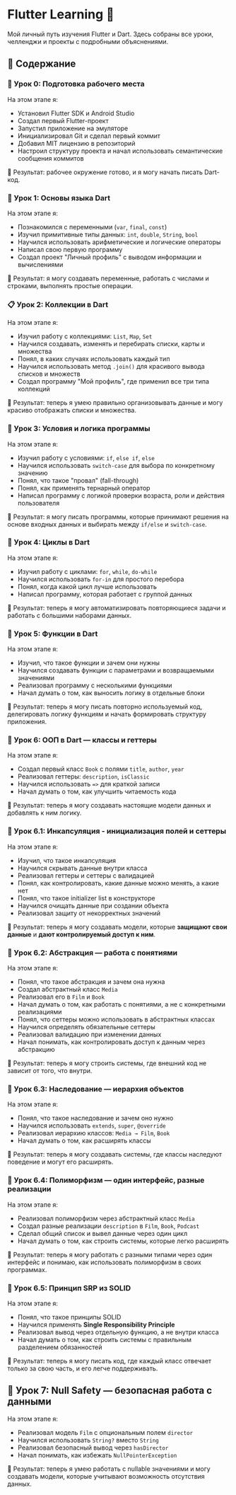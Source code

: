 # Flutter Learning 🚀

Мой личный путь изучения Flutter и Dart. Здесь собраны все уроки, челленджи и проекты с подробными объяснениями.

## 📂 Содержание

### 🧰 Урок 0: Подготовка рабочего места

На этом этапе я:

- Установил Flutter SDK и Android Studio
- Создал первый Flutter-проект
- Запустил приложение на эмуляторе
- Инициализировал Git и сделал первый коммит
- Добавил MIT лицензию в репозиторий
- Настроил структуру проекта и начал использовать семантические сообщения коммитов

🎯 Результат: рабочее окружение готово, и я могу начать писать Dart-код.

### 🧠 Урок 1: Основы языка Dart

На этом этапе я:

- Познакомился с переменными (`var`, `final`, `const`)
- Изучил примитивные типы данных: `int`, `double`, `String`, `bool`
- Научился использовать арифметические и логические операторы
- Написал свою первую программу
- Создал проект "Личный профиль" с выводом информации и вычислениями

🎯 Результат: я могу создавать переменные, работать с числами и строками, выполнять простые операции.

### 📋 Урок 2: Коллекции в Dart

На этом этапе я:

- Изучил работу с коллекциями: `List`, `Map`, `Set`
- Научился создавать, изменять и перебирать списки, карты и множества
- Понял, в каких случаях использовать каждый тип
- Научился использовать метод `.join()` для красивого вывода списков и множеств
- Создал программу "Мой профиль", где применил все три типа коллекций

🎯 Результат: теперь я умею правильно организовывать данные и могу красиво отображать списки и множества.

### 🤔 Урок 3: Условия и логика программы

На этом этапе я:

- Изучил работу с условиями: `if`, `else if`, `else`
- Научился использовать `switch-case` для выбора по конкретному значению
- Понял, что такое "провал" (fall-through)
- Понял, как применять тернарный оператор
- Написал программу с логикой проверки возраста, роли и действия пользователя

🎯 Результат: я могу писать программы, которые принимают решения на основе входных данных и выбирать между `if/else` и `switch-case`.

### 🔁 Урок 4: Циклы в Dart

На этом этапе я:

- Изучил работу с циклами: `for`, `while`, `do-while`
- Научился использовать `for-in` для простого перебора
- Понял, когда какой цикл лучше использовать
- Написал программу, которая работает с группой данных

🎯 Результат: теперь я могу автоматизировать повторяющиеся задачи и работать с большими наборами данных.

### 🧩 Урок 5: Функции в Dart

На этом этапе я:

- Изучил, что такое функции и зачем они нужны
- Научился создавать функции с параметрами и возвращаемыми значениями
- Реализовал программу с несколькими функциями
- Начал думать о том, как выносить логику в отдельные блоки

🎯 Результат: теперь я могу писать повторно используемый код, делегировать логику функциям и начать формировать структуру приложения.

### 🧩 Урок 6: ООП в Dart — классы и геттеры

На этом этапе я:

- Создал первый класс `Book` с полями `title`, `author`, `year`
- Реализовал геттеры: `description`, `isClassic`
- Научился использовать `=>` для краткой записи
- Начал думать о том, как улучшить читаемость кода

🎯 Результат: теперь я могу создавать настоящие модели данных и добавлять к ним логику.

### 🔐 Урок 6.1: Инкапсуляция - инициализация полей и сеттеры

На этом этапе я:

- Изучил, что такое инкапсуляция
- Научился скрывать данные внутри класса
- Реализовал геттеры и сеттеры с валидацией
- Понял, как контролировать, какие данные можно менять, а какие нет
- Понял, что такое initializer list в конструкторе
- Научился очищать данные при создании объекта
- Реализовал защиту от некорректных значений

🎯 Результат: теперь я могу создавать модели, которые **защищают свои данные** и **дают контролируемый доступ к ним**.

### 🤖 Урок 6.2: Абстракция — работа с понятиями

На этом этапе я:

- Понял, что такое абстракция и зачем она нужна
- Создал абстрактный класс `Media`
- Реализовал его в `Film` и `Book`
- Начал думать о том, как работать с понятиями, а не с конкретными реализациями
- Понял, что сеттеры можно использовать в абстрактных классах
- Научился определять обязательные сеттеры
- Реализовал валидацию при изменении данных
- Начал понимать, как контролировать доступ к данным через абстракцию

🎯 Результат: теперь я могу строить системы, где внешний код не зависит от того, что внутри.

### 🧭 Урок 6.3: Наследование — иерархия объектов

На этом этапе я:

- Понял, что такое наследование и зачем оно нужно
- Научился использовать `extends`, `super`, `@override`
- Реализовал иерархию классов: `Media → Film`, `Book`
- Начал думать о том, как расширять классы

🎯 Результат: теперь я могу создавать системы, где классы наследуют поведение и могут его расширять.

### 🧩 Урок 6.4: Полиморфизм — один интерфейс, разные реализации

На этом этапе я:

- Реализовал полиморфизм через абстрактный класс `Media`
- Создал разные реализации `description` в `Film`, `Book`, `Podcast`
- Сделал общий список и вывел данные через один цикл
- Начал думать о том, как строить системы, которые легко расширять

🎯 Результат: теперь я могу работать с разными типами через один интерфейс и понимаю, как использовать полиморфизм в своих программах.

### 🧭 Урок 6.5: Принцип SRP из SOLID

На этом этапе я:

- Понял, что такое принципы SOLID
- Научился применять **Single Responsibility Principle**
- Реализовал вывод через отдельную функцию, а не внутри класса
- Начал думать о том, как строить системы с правильным разделением обязанностей

🎯 Результат: теперь я могу писать код, где каждый класс отвечает только за свою часть, и его легче поддерживать.

## 🧩 Урок 7: Null Safety — безопасная работа с данными

На этом этапе я:

- Реализовал модель `Film` с опциональным полем `director`
- Научился использовать `String?` вместо `String`
- Реализовал безопасный вывод через `hasDirector`
- Начал понимать, как избежать `NullPointerException`

🎯 Результат: теперь я умею работать с nullable значениями и могу создавать модели, которые учитывают возможность отсутствия данных.
